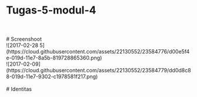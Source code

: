 # Tugas-5-modul-4
<br>
<br>
# Screenshoot
<br>
![2017-02-28 5](https://cloud.githubusercontent.com/assets/22130552/23584776/d00e5f4e-019d-11e7-8a5b-819728865360.png)<br>
![2017-02-09](https://cloud.githubusercontent.com/assets/22130552/23584779/dd0d8c88-019d-11e7-9302-c1978581f217.png)<br>
<br>
# Identitas
